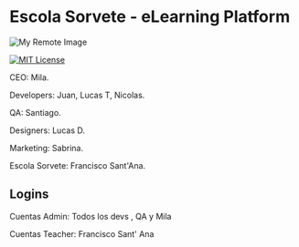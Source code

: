 # Escola Sorvete - eLearning Platform

![My Remote Image](https://media.discordapp.net/attachments/1086349784366981190/1100484901595254924/logo-horizontal.png?width=1440&height=553)

[![MIT License](https://img.shields.io/badge/License-MIT-green.svg)](https://choosealicense.com/licenses/mit/)

CEO: Mila.

Developers: Juan, Lucas T, Nicolas.

QA: Santiago.

Designers: Lucas D.

Marketing: Sabrina.

Escola Sorvete: Francisco Sant'Ana.

## Logins

Cuentas Admin: Todos los devs , QA y Mila

Cuentas Teacher: Francisco Sant' Ana
